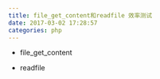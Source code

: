 ```yaml
---
title: file_get_content和readfile 效率测试
date: 2017-03-02 17:28:57
categories: php
---
```


* file_get_content

	



* readfile

	
